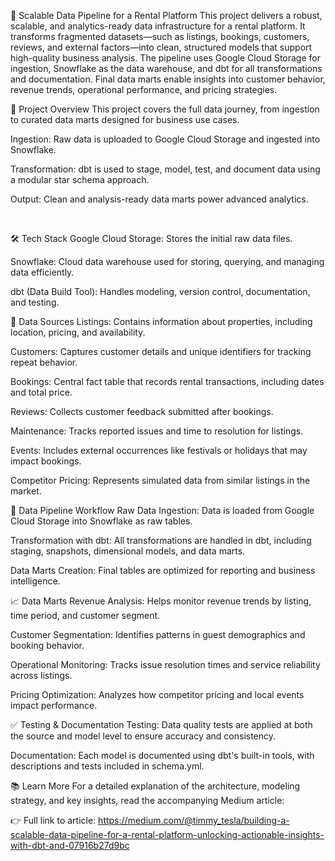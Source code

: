 🏡 Scalable Data Pipeline for a Rental Platform
This project delivers a robust, scalable, and analytics-ready data infrastructure for a rental platform. It transforms fragmented datasets—such as listings, bookings, customers, reviews, and external factors—into clean, structured models that support high-quality business analysis. The pipeline uses Google Cloud Storage for ingestion, Snowflake as the data warehouse, and dbt for all transformations and documentation. Final data marts enable insights into customer behavior, revenue trends, operational performance, and pricing strategies.

📌 Project Overview
This project covers the full data journey, from ingestion to curated data marts designed for business use cases.

Ingestion: Raw data is uploaded to Google Cloud Storage and ingested into Snowflake.

Transformation: dbt is used to stage, model, test, and document data using a modular star schema approach.

Output: Clean and analysis-ready data marts power advanced analytics.

<br>

🛠️ Tech Stack
Google Cloud Storage: Stores the initial raw data files.

Snowflake: Cloud data warehouse used for storing, querying, and managing data efficiently.

dbt (Data Build Tool): Handles modeling, version control, documentation, and testing.

📂 Data Sources
Listings: Contains information about properties, including location, pricing, and availability.

Customers: Captures customer details and unique identifiers for tracking repeat behavior.

Bookings: Central fact table that records rental transactions, including dates and total price.

Reviews: Collects customer feedback submitted after bookings.

Maintenance: Tracks reported issues and time to resolution for listings.

Events: Includes external occurrences like festivals or holidays that may impact bookings.

Competitor Pricing: Represents simulated data from similar listings in the market.

🔄 Data Pipeline Workflow
Raw Data Ingestion: Data is loaded from Google Cloud Storage into Snowflake as raw tables.

Transformation with dbt: All transformations are handled in dbt, including staging, snapshots, dimensional models, and data marts.

Data Marts Creation: Final tables are optimized for reporting and business intelligence.

📈 Data Marts
Revenue Analysis: Helps monitor revenue trends by listing, time period, and customer segment.

Customer Segmentation: Identifies patterns in guest demographics and booking behavior.

Operational Monitoring: Tracks issue resolution times and service reliability across listings.

Pricing Optimization: Analyzes how competitor pricing and local events impact performance.

✅ Testing & Documentation
Testing: Data quality tests are applied at both the source and model level to ensure accuracy and consistency.

Documentation: Each model is documented using dbt's built-in tools, with descriptions and tests included in schema.yml.

📚 Learn More
For a detailed explanation of the architecture, modeling strategy, and key insights, read the accompanying Medium article:

👉 Full link to article: https://medium.com/@timmy_tesla/building-a-scalable-data-pipeline-for-a-rental-platform-unlocking-actionable-insights-with-dbt-and-07916b27d9bc

